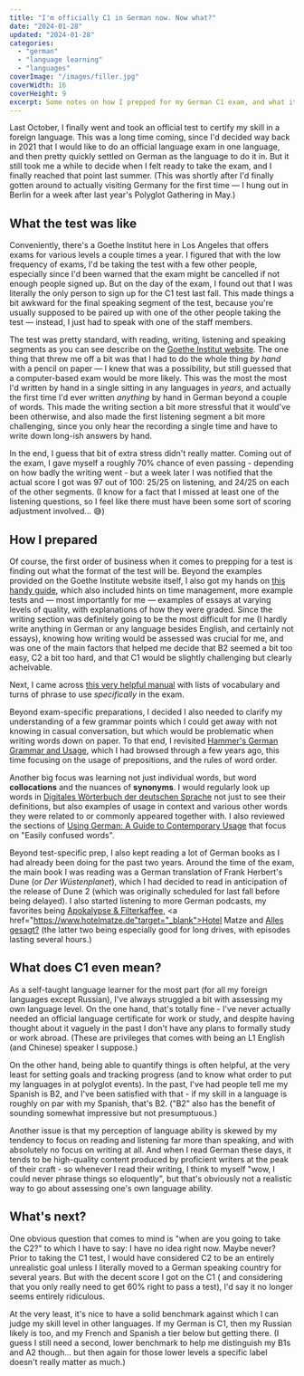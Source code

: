 ```yaml
---
title: "I'm officially C1 in German now. Now what?"
date: "2024-01-28"
updated: "2024-01-28"
categories: 
  - "german"
  - "language learning"
  - "languages"
coverImage: "/images/filler.jpg"
coverWidth: 16
coverHeight: 9
excerpt: Some notes on how I prepped for my German C1 exam, and what it means for my overall language learning situation.
---
```


Last October, I finally went and took an official test to certify my skill in a foreign language. This was a long time coming, since I'd decided way back in 2021 that I would like to do an official language exam in one language, and then pretty quickly settled on German as the language to do it in. But it still took me a while to decide when I felt ready to take the exam, and I finally reached that point last summer. (This was shortly after I'd finally gotten around to actually visiting Germany for the first time — I hung out in Berlin for a week after last year's Polyglot Gathering in May.)

## What the test was like

Conveniently, there's a Goethe Institut here in Los Angeles that offers exams for various levels a couple times a year. I figured that with the low frequency of exams, I'd be taking the test with a few other people, especially since I'd been warned that the exam might be cancelled if not enough people signed up. But on the day of the exam, I found out that I was literally the only person to sign up for the C1 test last fall. This made things a bit awkward for the final speaking segment of the test, because you're usually supposed to be paired up with one of the other people taking the test — instead, I just had to speak with one of the staff members.

The test was pretty standard, with reading, writing, listening and speaking segments as you can see describe on the <a href="https://bfu.goethe.de/c1mod/" target="_blank">Goethe Institut website</a>. The one thing that threw me off a bit was that I had to do the whole thing *by hand* with a pencil on paper — I knew that was a possibility, but still guessed that a computer-based exam would be more likely. This was the most the most I'd written by hand in a single sitting in any languages in *years*, and actually the first time I'd ever written *anything* by hand in German beyond a couple of words. This made the writing section a bit more stressful that it would've been otherwise, and also made the first listening segment a bit more challenging, since you only hear the recording a single time and have to write down long-ish answers by hand. 

In the end, I guess that bit of extra stress didn't really matter. Coming out of the exam, I gave myself a roughly 70% chance of even passing - depending on how badly the writing went - but a week later I was notified that the actual score I got was 97 out of 100: 25/25 on listening, and 24/25 on each of the other segments. (I know for a fact that I missed at least one of the listening questions, so I feel like there must have been some sort of scoring adjustment involved... 😅)

## How I prepared

Of course, the first order of business when it comes to prepping for a test is finding out what the format of the test will be. Beyond the examples provided on the Goethe Institute website itself, I also got my hands on <a href="https://www.amazon.de/Prüfungstraining-DaF-Goethe-Zertifikat-Mittelstufenprüfung-Übungsbuch/dp/3060205310" target="_blank">this handy guide</a>, which also included hints on time management, more example tests and — most importantly for me — examples of essays at varying levels of quality, with explanations of how they were graded. Since the writing section was definitely going to be the most difficult for me (I hardly write anything in German or any language besides English, and certainly not essays), knowing how writing would be assessed was crucial for me, and was one of the main factors that helped me decide that B2 seemed a bit too easy, C2 a bit too hard, and that C1 would be slightly challenging but clearly acheivable.

Next, I came across <a href="https://www.amazon.com/universale-Wortschatz-DSH-Prüfung-Test-DaF-Goethe-ebook/dp/B086BSBT2F/ref=sr_1_9?qid=1698605167&refinements=p_27%3AIhor+Kolesnykov&s=books&sr=1-9&fbclid=IwAR0SI5eRH757-UOCW3oMekgBKCuR7ig7nPSNUiUZd5cLdq_oMgfUOTfd-38" target="_blank">this very helpful manual</a> with lists of vocabulary and turns of phrase to use *specifically* in the exam.

Beyond exam-specific preparations, I decided I also needed to clarify my understanding of a few grammar points which I could get away with not knowing in casual conversation, but which would be problematic when writing words down on paper. To that end, I revisited <a href="https://www.amazon.com/Hammers-Grammar-Routledge-Reference-Grammars-dp-0367150263/dp/0367150263/ref=dp_ob_title_bk?fbclid=IwAR0yq34pwfCSsNmyrtTyzglQHWN4pVs0npVHXgl9J5-RHxGXvnROvZxFMCg" target="_blank">Hammer's German Grammar and Usage</a>, which I had browsed through a few years ago, this time focusing on the usage of prepositions, and the rules of word order.

Another big focus was learning not just individual words, but word **collocations** and the nuances of **synonyms**. I would regularly look up words in <a href="https://www.dwds.de" target="_blank">Digitales Wörterbuch der deutschen Sprache</a> not just to see their definitions, but also examples of usage in context and various other words they were related to or commonly appeared together with. I also reviewed the sections of <a href="https://www.amazon.com/Using-German-Guide-Contemporary-Usage/dp/0521530008" target="_blank">Using German: A Guide to Contemporary Usage</a> that focus on "Easily confused words". 

Beyond test-specific prep, I also kept reading a lot of German books as I had already been doing for the past two years. Around the time of the exam, the main book I was reading was a German translation of Frank Herbert's Dune (or *Der Wüstenplanet*), which I had decided to read in anticipation of the release of Dune 2 (which was originally scheduled for last fall before being delayed). I also started listening to more German podcasts, my favorites being <a href="https://apokalypse-und-filterkaffee.podigee.io" target="_blank">Apokalypse & Filterkaffee</a>, <a href="https://www.hotelmatze.de"target="_blank">Hotel Matze</a> and <a href="https://www.zeit.de/serie/alles-gesagt" target="_blank">Alles gesagt?</a> (the latter two being especially good for long drives, with episodes lasting several hours.)

## What does C1 even mean?

As a self-taught language learner for the most part (for all my foreign languages except Russian), I've always struggled a bit with assessing my own language level. On the one hand, that's totally fine - I've never actually needed an official language certificate for work or study, and despite having thought about it vaguely in the past I don't have any plans to formally study or work abroad. (These are privileges that comes with being an L1 English (and Chinese) speaker I suppose.)

On the other hand, being able to quantify things is often helpful, at the very least for setting goals and tracking progress (and to know what order to put my languages in at polyglot events). In the past, I've had people tell me my Spanish is B2, and I've been satisfied with that - if my skill in a language is roughly on par with my Spanish, that's B2. ("B2" also has the benefit of sounding somewhat impressive but not presumptuous.)

Another issue is that my perception of language ability is skewed by my tendency to focus on reading and listening far more than speaking, and with absolutely no focus on writing at all. And when I read German these days, it tends to be high-quality content produced by proficient writers at the peak of their craft - so whenever I read their writing, I think to myself "wow, I could never phrase things so eloquently", but that's obviously not a realistic way to go about assessing one's own language ability.

## What's next?

One obvious question that comes to mind is "when are you going to take the C2?" to which I have to say: I have no idea right now. Maybe never? Prior to taking the C1 test, I would have considered C2 to be an entirely unrealistic goal unless I literally moved to a German speaking country for several years. But with the decent score I got on the C1 ( and considering that you only really need to get 60% right to pass a test), I'd say it no longer seems entirely ridiculous.

At the very least, it's nice to have a solid benchmark against which I can judge my skill level in other languages. If my German is C1, then my Russian likely is too, and my French and Spanish a tier below but getting there. (I guess I still need a second, lower benchmark to help me distinguish my B1s and A2 though... but then again for those lower levels a specific label doesn't really matter as much.)